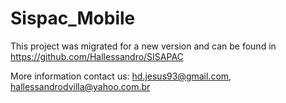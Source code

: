 # Sispac_Mobile

This project was migrated for a new version and can be found in <https://github.com/Hallessandro/SISAPAC>

More information contact us: hd.jesus93@gmail.com, hallessandrodvilla@yahoo.com.br
